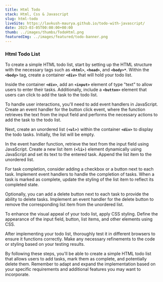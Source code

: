 ```yaml
---
title: Html Todo
stack: Html, Css & Javascript
slug: html-todo
liveSite: https://lavkush-maurya.github.io/todo-with-javascript/
date: 2023-03-05T00:00:00+00:00
thumb: ../images/thumbs/TodoHtml.png
featuredImg: ../images/featured/todo-banner.png
---
```


### Html Todo List

To create a simple HTML todo list, start by setting up the HTML structure with the necessary tags such as **`<html>`**, **`<head>`**, and **`<body>*`**. Within the **`<body>`** tag, create a container **`<div>`** that will hold your todo list.

Inside the container **`<div>`**, add an **`<input>`** element of type "text" to allow users to enter their tasks. Additionally, include a **`<button>`** element that users can click to add the task to the todo list.

To handle user interactions, you'll need to add event handlers in JavaScript. Create an event handler for the button click event, where the function retrieves the text from the input field and performs the necessary actions to add the task to the todo list.

Next, create an unordered list **`(<ul>)`** within the container **`<div>`** to display the todo tasks. Initially, the list will be empty.

In the event handler function, retrieve the text from the input field using JavaScript. Create a new list item **`(<li>)`** element dynamically using JavaScript and set its text to the entered task. Append the list item to the unordered list.

For task completion, consider adding a checkbox or a button next to each task. Implement event handlers to handle the completion of tasks. When a task is marked as complete, update the styling of the list item to reflect its completed state.

Optionally, you can add a delete button next to each task to provide the ability to delete tasks. Implement an event handler for the delete button to remove the corresponding list item from the unordered list.

To enhance the visual appeal of your todo list, apply CSS styling. Define the appearance of the input field, button, list items, and other elements using CSS.

After implementing your todo list, thoroughly test it in different browsers to ensure it functions correctly. Make any necessary refinements to the code or styling based on your testing results.

By following these steps, you'll be able to create a simple HTML todo list that allows users to add tasks, mark them as complete, and potentially delete them. Remember to adapt and expand the implementation based on your specific requirements and additional features you may want to incorporate.
